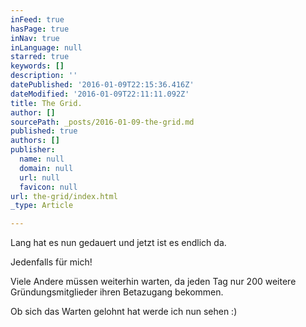 ```yaml
---
inFeed: true
hasPage: true
inNav: true
inLanguage: null
starred: true
keywords: []
description: ''
datePublished: '2016-01-09T22:15:36.416Z'
dateModified: '2016-01-09T22:11:11.092Z'
title: The Grid.
author: []
sourcePath: _posts/2016-01-09-the-grid.md
published: true
authors: []
publisher:
  name: null
  domain: null
  url: null
  favicon: null
url: the-grid/index.html
_type: Article

---
```

Lang hat es nun gedauert und jetzt ist es endlich da. 

Jedenfalls für mich!

Viele Andere müssen weiterhin warten, da jeden Tag nur 200 weitere Gründungsmitglieder ihren Betazugang bekommen.

Ob sich das Warten gelohnt hat werde ich nun sehen :)